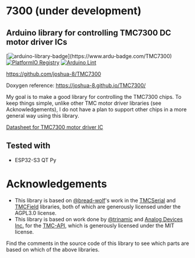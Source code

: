# 7300  (under development)
## Arduino library for controlling TMC7300 DC motor driver ICs

[![arduino-library-badge](https://www.ardu-badge.com/badge/TMC7300.svg?)](https://www.ardu-badge.com/TMC7300)
[![PlatformIO Registry](https://badges.registry.platformio.org/packages/joshua1024/library/TMC7300.svg)](https://registry.platformio.org/libraries/joshua1024/TMC7300)
[![Arduino Lint](https://github.com/joshua-8/TMC7300/actions/workflows/arduino-lint.yml/badge.svg)](https://github.com/joshua-8/TMC7300/actions/workflows/arduino-lint.yml)

https://github.com/joshua-8/TMC7300

Doxygen reference: https://joshua-8.github.io/TMC7300/

My goal is to make a good library for controlling the TMC7300 chips. To keep things simple, unlike other TMC motor driver libraries (see Acknowledgements), I do not have a plan to support other chips in a more general way using this library.

 [Datasheet for TMC7300 motor driver IC](https://www.analog.com/media/en/technical-documentation/data-sheets/TMC7300_datasheet_rev1.08.pdf)

## Tested with
* ESP32-S3 QT Py

# Acknowledgements
* This library is based on [@bread-wolf](https://github.com/bread-wolf)'s work in the [TMCSerial](https://github.com/bread-wolf/TMCSerial) and [TMCField](https://github.com/bread-wolf/TMCField) libraries, both of which are generously licensed under the AGPL3.0 license.
* This library is based on work done by [@trinamic](https://github.com/trinamic) and [Analog Devices Inc.](https://www.analog.com) for the [TMC-API](https://github.com/trinamic/TMC-API/tree/master), which is generously licensed under the MIT license.

Find the comments in the source code of this library to see which parts are based on which of the above libraries.
